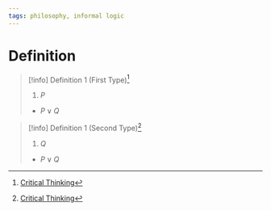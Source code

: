 ```yaml
---
tags: philosophy, informal logic
---
```


# Definition

> [!info] Definition 1 (First Type)[^1]
> 1) $P$
> - $P \lor Q$

> [!info] Definition 1 (Second Type)[^1]
> 1) $Q$
> - $P \lor Q$

[^1]: [Critical Thinking](zotero://open-pdf/library/items/UD4ABYRU?page=665)
